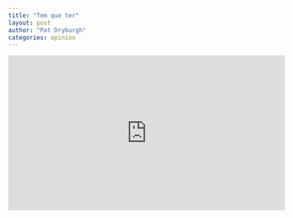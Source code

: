 ```yaml
---
title: "Tem que ter"
layout: post
author: "Pat Dryburgh"
categories: opinion
---
```


<iframe width="560" height="315"
src="https://allanmodc.github.io/cfd/index.html" 
frameborder="0"></iframe>
